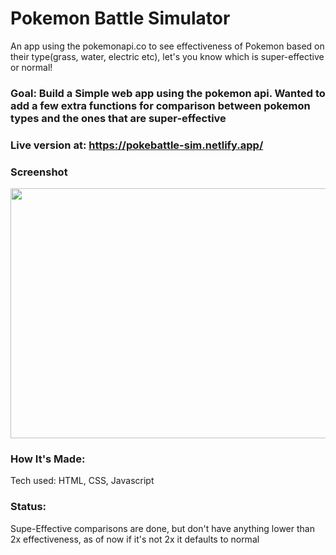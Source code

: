 # Pokemon Battle Simulator
An app using the pokemonapi.co to see effectiveness of Pokemon based on their type(grass, water, electric etc), let's you know which is super-effective or normal!

### Goal: Build a Simple web app using the pokemon api. Wanted to add a few extra functions for comparison between pokemon types and the ones that are super-effective

### Live version at: https://pokebattle-sim.netlify.app/

### Screenshot
<img src="pokeBattle.png" width="600" height="400">

### How It's Made:
Tech used: HTML, CSS, Javascript

### Status:
Supe-Effective comparisons are done, but don't have anything lower than 2x effectiveness, as of now if it's not 2x it defaults to normal
